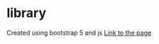 # library

Created using bootstrap 5 and js
<a href="https://mohameddjebloun.github.io/library/">Link to the page</a>

